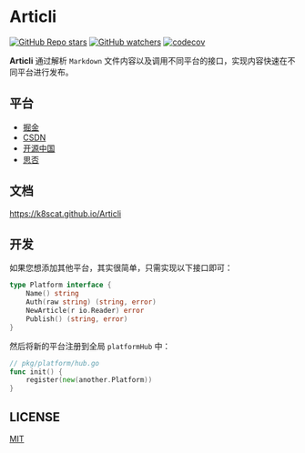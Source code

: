 # Articli

[![GitHub Repo stars](https://img.shields.io/github/stars/k8scat/articli?style=social)](https://github.com/k8scat/Articli/stargazers)
[![GitHub watchers](https://img.shields.io/github/watchers/k8scat/articli?style=social)](https://github.com/k8scat/Articli/watchers)
[![codecov](https://codecov.io/gh/k8scat/Articli/branch/main/graph/badge.svg?token=045FCRVF27)](https://codecov.io/gh/k8scat/Articli)

**Articli** 通过解析 `Markdown` 文件内容以及调用不同平台的接口，实现内容快速在不同平台进行发布。

## 平台

- [掘金](https://juejin.cn)
- [CSDN](https://csdn.net)
- [开源中国](https://oschina.net)
- [思否](https://segmentfault.com)

## 文档

https://k8scat.github.io/Articli

## 开发

如果您想添加其他平台，其实很简单，只需实现以下接口即可：

```go
type Platform interface {
    Name() string
    Auth(raw string) (string, error)
    NewArticle(r io.Reader) error
    Publish() (string, error)
}
```

然后将新的平台注册到全局 `platformHub` 中：

```go
// pkg/platform/hub.go
func init() {
    register(new(another.Platform))
}
```

## LICENSE

[MIT](./LICENSE)
